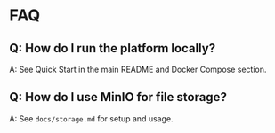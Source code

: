# FAQ

## Q: How do I run the platform locally?
A: See Quick Start in the main README and Docker Compose section.

## Q: How do I use MinIO for file storage?
A: See `docs/storage.md` for setup and usage.
